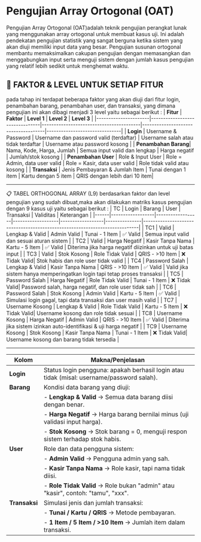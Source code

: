 # Pengujian Array Ortogonal (OAT) 
  Pengujian Array Ortogonal (OAT)adalah teknik pengujian perangkat lunak yang menggunakan array ortogonal untuk membuat kasus uji. Ini adalah pendekatan
  pengujian statistik yang sangat berguna ketika sistem yang akan diuji memiliki input data yang besar. Pengujian susunan ortogonal membantu memaksimalkan 
  cakupan pengujian dengan memasangkan dan menggabungkan input serta menguji sistem dengan
  jumlah kasus pengujian yang relatif lebih sedikit untuk menghemat waktu.
  
🧩 FAKTOR & LEVEL UNTUK SETIAP FITUR
---
pada tahap ini terdapat beberapa faktor yang akan  diuji dari fitur login, penambahan barang, penambahan user, dan transaksi, yang dimana pengujian ini akan dibagi menjadi 3 level yaitu sebagai berikut :
| **Fitur**             | **Faktor**                     | **Level 1**                             | **Level 2**                         | **Level 3**                    |
|----------------------|--------------------------------|-----------------------------------------|-------------------------------------|-------------------------------|
| **Login**            | Username & Password            | Username dan password valid (terdaftar) | Username salah atau tidak terdaftar | Username atau password kosong |
| **Penambahan Barang**| Nama, Kode, Harga, Jumlah      | Semua input valid dan lengkap           | Harga negatif                       | Jumlah/stok kosong            |
| **Penambahan User**  | Role & Input User              | Role = Admin, data user valid           | Role = Kasir, data user valid       | Role tidak valid atau kosong  |
| **Transaksi**        | Jenis Pembayaran & Jumlah Item | Tunai dengan 1 item                     | Kartu dengan 5 item                 | QRIS dengan lebih dari 10 item|

---
📋 TABEL ORTHOGONAL ARRAY (L9)
berdasarkan faktor dan level pengujian yang sudah dibuat,maka akan dilakukan matriks kasus pengujian dengan 9 kasus uji yaitu sebagai berikut :
| TC   | Login           | Barang          | User             | Transaksi       | Validitas     | Keterangan                                                                 |
|------|------------------|------------------|-------------------|------------------|---------------|----------------------------------------------------------------------------|
| TC1  | Valid            | Lengkap & Valid  | Admin Valid       | Tunai - 1 Item   | ✅ Valid      | Semua input valid dan sesuai aturan sistem                                |
| TC2  | Valid            | Harga Negatif    | Kasir Tanpa Nama  | Kartu - 5 Item   | ✅ Valid      | Diterima jika harga negatif diizinkan untuk uji batas input               |
| TC3  | Valid            | Stok Kosong      | Role Tidak Valid  | QRIS - >10 Item  | ❌ Tidak Valid| Stok habis dan role user tidak valid                                      |
| TC4  | Password Salah   | Lengkap & Valid  | Kasir Tanpa Nama  | QRIS - >10 Item  | ✅ Valid      | Valid jika sistem hanya memperingatkan login tapi tetap proses transaksi  |
| TC5  | Password Salah   | Harga Negatif    | Role Tidak Valid  | Tunai - 1 Item   | ❌ Tidak Valid| Password salah, harga negatif, dan role user tidak sah                    |
| TC6  | Password Salah   | Stok Kosong      | Admin Valid       | Kartu - 5 Item   | ✅ Valid      | Simulasi login gagal, tapi data transaksi dan user masih valid            |
| TC7  | Username Kosong  | Lengkap & Valid  | Role Tidak Valid  | Kartu - 5 Item   | ❌ Tidak Valid| Username kosong dan role tidak sesuai                                     |
| TC8  | Username Kosong  | Harga Negatif    | Admin Valid       | QRIS - >10 Item  | ✅ Valid      | Diterima jika sistem izinkan auto-identifikasi & uji harga negatif        |
| TC9  | Username Kosong  | Stok Kosong      | Kasir Tanpa Nama  | Tunai - 1 Item   | ❌ Tidak Valid| Username kosong dan barang tidak tersedia                                 |

---

| Kolom        | Makna/Penjelasan                                                                 |
|--------------|-----------------------------------------------------------------------------------|
| **Login**    | Status login pengguna: apakah berhasil login atau tidak (misal: username/password salah). |
| **Barang**   | Kondisi data barang yang diuji:                                                  |
|              | - **Lengkap & Valid** → Semua data barang diisi dengan benar.                    |
|              | - **Harga Negatif** → Harga barang bernilai minus (uji validasi input harga).    |
|              | - **Stok Kosong** → Stok barang = 0, menguji respon sistem terhadap stok habis.   |
| **User**     | Role dan data pengguna sistem:                                                    |
|              | - **Admin Valid** → Pengguna admin yang sah.                                     |
|              | - **Kasir Tanpa Nama** → Role kasir, tapi nama tidak diisi.                      |
|              | - **Role Tidak Valid** → Role bukan "admin" atau "kasir", contoh: "tamu", "xxx". |
| **Transaksi**| Simulasi jenis dan jumlah transaksi:                                              |
|              | - **Tunai / Kartu / QRIS** → Metode pembayaran.                                  |
|              | - **1 Item / 5 Item / >10 Item** → Jumlah item dalam transaksi.
